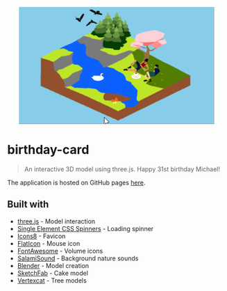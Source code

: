 
<p align="center"> 
  <img src="birthday-example.gif">
</p>

# birthday-card

> An interactive 3D model using three.js. Happy 31st birthday Michael!

The application is hosted on GitHub pages [here](https://brissons.github.io/birthday-card/).

## Built with
* [three.js](https://threejs.org/) - Model interaction
* [Single Element CSS Spinners](https://projects.lukehaas.me/css-loaders/) - Loading spinner
* [Icons8](https://icons8.com/) - Favicon
* [FlatIcon](www.flaticon.com/) - Mouse icon
* [FontAwesome](https://fontawesome.com/) - Volume icons
* [SalamiSound](https://www.salamisound.com/) - Background nature sounds
* [Blender](https://www.blender.org/) - Model creation
* [SketchFab](https://sketchfab.com/3d-models/fruitcake-3december-dd4b4cdb343742b68982e746805b112c) - Cake model
* [Vertexcat](https://vertexcat.itch.io/vertex-color-trees-set) - Tree models
